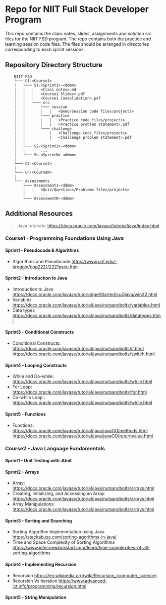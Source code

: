 # Repo for NIIT Full Stack Developer Program

This repo contains the class notes, slides, assignments and solution src files for the NIIT FSD program.
The repo contains both the practice and learning session code files.
The files should be arranged in directories corresponding to each sprint sessions.

## Repository Directory Structure

```text
    NIIT-FSD   
    └─── C1-<Course1>
    |   └─── S1-<Sprint1>-<ddmm>
    |   |   |   <Class notes>.md
    |   |   |   <Course1 Slides>.pdf
    |   |   |   <Course1 Consolidation>.pdf        
    |   |   └─── src
    |   |       └─── session
    |   |       |   |   <Demo/Session code files/projects>
    |   |       └─── practice
    |   |       |   |   <Practice code files/projects>
    |   |       |   |   <Practice problem statement>.pdf
    |   |       └─── challenge
    |   |           |   <Challenge code files/projects>
    |   |           |   <Challenge problem statement>.pdf
    |   |
    |   └─── S2-<Sprint2>-<ddmm>
    |   |       ...
    |   └─── Sn-<SprintN>-<ddmm>
    |
    └─── C2-<Course2>
    |       ...
    └─── Cn-<CourseN>
    |
    └─── Assessments
        └─── Assessment1-<ddmm>
        |   |   <Quiz/Questions/Problems files/projects>
        |       ...
        └─── AssessmentN-<ddmm>
```

## Additional Resources

> Java tutorials:  <https://docs.oracle.com/javase/tutorial/java/index.html>

### Course1 - Programming Foundations Using Java

#### Sprint1 - Pseudocode & Algorithms

- Algorithms and Pseudocode
<https://www.unf.edu/-broggio/cop2221/2221pseu.htm>

#### Sprint2 - Introduction to Java

- Introduction to Java
<https://docs.oracle.com/javase/tutorial/getStarted/cuQjava/win32.html>
- Variables
<https://docs.oracle.com/javase/tutorial/java/nutsandbolts/variables.html>
- Data types
<https://docs.oracle.com/javase/tutorial/java/nutsandbolts/datatypes.html>

#### Sprint3 - Conditional Constructs

- Conditional Constructs:
<https://docs.oracle.com/javase/tutorial/java/nutsandbolts/if.html>
<https://docs.oracle.com/javase/tutorial/java/nutsandbolts/switch.html>

#### Sprint4 - Looping Constructs

- While and Do-while:
<https://docs.oracle.com/javase/tutorial/java/nutsandbolts/while.html>
- For Loop:
<https://docs.oracle.com/javase/tutorial/java/nutsandbolts/for.html>
- Do-while Loop :
<https://docs.oracle.com/javase/tutorial/java/nutsandbolts/while.html>

#### Sprint5 - Functions

- Functions: <https://docs.oracle.com/javase/tutoriaI/java/javaOO/methods.html>
<https://docs.oracle.com/javase/tutorial/java/javaOO/returnvalue.html>

### Course2 - Java Language Fundamentals

#### Sprint1 - Unit Testing with JUnit

#### Sprint2 - Arrays

- Array: <https://docs.oracle.com/javase/tutorial/java/nutsandbolts/arrays.html>
- Creating, Initializing, and Accessing an Array:
<https://docs.oracle.com/javase/tutorial/java/nutsandbolts/arrays.html>
- Array Manipulations: <https://docs.oracle.com/javase/tutorial/java/nutsandbolts/arrays.html>

#### Sprint3 - Sorting and Searching

- Sorting Algorithm Implementation using Java
<https://stackabuse.com/sorting-agorithms-in-java/>
- Time and Space Complexity of Sorting Algorithms
<https://www.interviewkickstart.com/learn/time-complexities-of-all-sorting-algorithms>

#### Sprint4 - Implementing Recursion

- Recursion
<https://en.wikipedia.org/wiki/Recursion_(computer_science)>
- Recursion Vs Iteration
<https://www.advanced-ict.info/programming/recursion.html>

#### Sprint5 - String Manipulation

